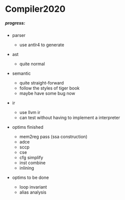 # Compiler2020
##### progress:

- parser 

  - use antlr4 to generate
- ast
  - quite normal
- semantic
  - quite straight-forward
  - follow the styles of tiger book
  - maybe have some bug now
- ir
  - use llvm ir
  - can test without having to implement a interpreter
- optims finished
  - mem2reg pass (ssa construction)
  - adce
  - sccp
  - cse
  - cfg simplify
  - inst combine
  - inlining
- optims to be done  
  - loop invariant
  - alias analysis
